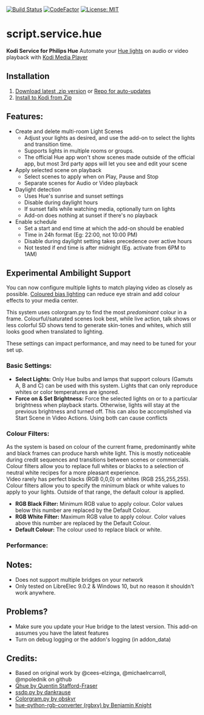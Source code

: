 [![Build Status](https://travis-ci.com/zim514/script.service.hue.svg?branch=master)](https://travis-ci.com/zim514/script.service.hue) [![CodeFactor](https://www.codefactor.io/repository/github/zim514/script.service.hue/badge)](https://www.codefactor.io/repository/github/zim514/script.service.hue) [![License: MIT](https://img.shields.io/badge/License-MIT-yellow.svg)](https://opensource.org/licenses/MIT)
# script.service.hue
**Kodi Service for Philips Hue**
Automate your [Hue lights](https://www.meethue.com/) on audio or video playback with [Kodi Media Player](https://kodi.tv/)

## Installation

 1. [Download latest .zip version](https://github.com/zim514/script.service.hue/releases) or [Repo for auto-updates](https://github.com/zim514/zim514.github.io/raw/master/repo/repository.snapcase/repository.snapcase-1.0.0.zip)
 2. [Install to Kodi from Zip](https://kodi.wiki/view/HOW-TO:Install_add-ons_from_zip_files)

## Features:
- Create and delete multi-room Light Scenes
	- Adjust your lights as desired, and use the add-on to select the lights and transition time.
	- Supports lights in multiple rooms or groups.
	- The official Hue app won't show scenes made outside of the official app, but most 3rd party apps will let you see and edit your scene
-   Apply selected scene on playback
	- Select scenes to apply when on Play, Pause and Stop
	- Separate scenes for Audio or Video playback
-   Daylight detection
	- Uses Hue's sunrise and sunset settings
	- Disable during daylight hours
	- If sunset falls while watching media, optionally turn on lights
	- Add-on does nothing at sunset if there's no playback
- Enable schedule
	- Set a start and end time at which the add-on should be enabled
    - Time in 24h format (Eg: 22:00, not 10:00 PM)
    - Disable during daylight setting takes precedence over active hours
    - Not tested if end time is after midnight (Eg. activate from 6PM to 1AM)

## Experimental Ambilight Support
You can now configure multiple lights to match playing video as closely as possible.  [Coloured bias lighting](https://en.wikipedia.org/wiki/Bias_lighting)  can reduce eye strain and add colour effects to your media center. 

This system uses colorgram.py to find the most *predominant* colour in a frame. Colourful/saturated scenes look best, while live action, talk shows or less colorful SD shows tend to generate skin-tones and whites, which still looks good when translated to lighting.

These settings can impact performance, and may need to be tuned for your set up. 

### Basic Settings:
- **Select Lights:** Only Hue bulbs and lamps that support colours (Gamuts A, B and C) can be used with this system. Lights that can only reproduce whites or color temperatures are ignored.
- **Force on & Set Brightness:** Force the selected lights on or to a particular brightness when playback starts. Otherwise, lights will stay at the previous brightness and turned off. This can also be accomplished via Start Scene in Video Actions. Using both can cause conflicts

### Colour Filters:
As the system is based on colour of the current frame, predominantly white and black frames can produce harsh white light. This is mostly noticeable during credit sequences and transitions between scenes or commercials. 
Colour filters allow you to replace full whites or blacks to a selection of neutral white recipes for a more pleasant experience.  
Video rarely has perfect blacks (RGB 0,0,0) or whites (RGB 255,255,255). Colour filters allow you to specify the minimum black or white values to apply to your lights. Outside of that range, the default colour is applied.

 - **RGB Black Filter:** Minimum RGB value to apply colour. Color values below this number are replaced by the Default Colour. 
 - **RGB White  Filter:** Maximum RGB value to apply colour. Color values above this number are replaced by the Default Colour. 
 - **Default Colour:** The colour used to replace black or white.
 
 ### Performance:
 

## Notes:
- Does not support multiple bridges on your network
- Only tested on LibreElec 9.0.2 & Windows 10, but no reason it shouldn't work anywhere.


## Problems?
- Make sure you update your Hue bridge to the latest version. This add-on assumes you have the latest features
- Turn on debug logging or the addon's logging (in addon_data)


## Credits:
- Based on original work by @cees-elzinga, @michaelrcarroll, @mpolednik on github
- [Qhue by Quentin Stafford-Fraser](https://github.com/quentinsf/qhue)
- [ssdp.py by dankrause](https://gist.github.com/dankrause/6000248)
- [Colorgram.py by obskyr](https://github.com/obskyr/colorgram.py) 
- [hue-python-rgb-converter (rgbxy) by  Benjamin Knight](https://github.com/benknight/hue-python-rgb-converter)
<!--stackedit_data:
eyJoaXN0b3J5IjpbLTExMzE5MjUxNjcsNTM3MDg5NDIwLDcxMT
I5MTkyNl19
-->